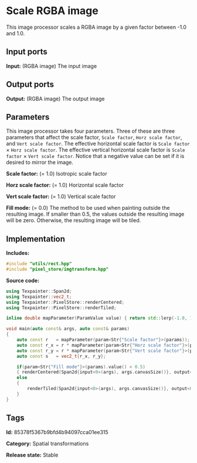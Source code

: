 # Scale RGBA image

This image processor scales a RGBA image by a given factor between -1.0 and 1.0.

## Input ports

__Input:__ (RGBA image) The input image

## Output ports

__Output:__ (RGBA image) The output image

## Parameters

This image processor takes four parameters. Three of these are three parameters that affect the scale factor, `Scale factor`, `Horz scale factor`, and `Vert scale factor`. The effective horizontal scale factor is `Scale factor` × `Horz scale factor`. The effective vertical horizontal scale factor is `Scale factor` × `Vert scale factor`. Notice that a negative value can be set if it is desired to mirror the image.

__Scale factor:__ (= 1.0) Isotropic scale factor

__Horz scale factor:__ (= 1.0) Horizontal scale factor

__Vert scale factor:__ (= 1.0) Vertical scale factor

__Fill mode:__ (= 0.0) The method to be used when painting outside the resulting image. If smaller than 0.5, the values outside the resulting image will be zero. Otherwise, the resulting image will be tiled.

## Implementation

__Includes:__ 

```c++
#include "utils/rect.hpp"
#include "pixel_store/imgtransform.hpp"
```

__Source code:__ 

```c++
using Texpainter::Span2d;
using Texpainter::vec2_t;
using Texpainter::PixelStore::renderCentered;
using Texpainter::PixelStore::renderTiled;

inline double mapParameter(ParamValue value) { return std::lerp(-1.0, 1.0, value.value()); }

void main(auto const& args, auto const& params)
{
	auto const r   = mapParameter(param<Str{"Scale factor"}>(params));
	auto const r_x = r * mapParameter(param<Str{"Horz scale factor"}>(params));
	auto const r_y = r * mapParameter(param<Str{"Vert scale factor"}>(params));
	auto const s   = vec2_t{r_x, r_y};

	if(param<Str{"Fill mode"}>(params).value() < 0.5)
	{ renderCentered(Span2d{input<0>(args), args.canvasSize()}, output<0>(args), s); }
	else
	{
		renderTiled(Span2d{input<0>(args), args.canvasSize()}, output<0>(args), s);
	}
}
```

## Tags

__Id:__ 85378f5367b9bfd4b94097cca01ee315

__Category:__ Spatial transformations

__Release state:__ Stable